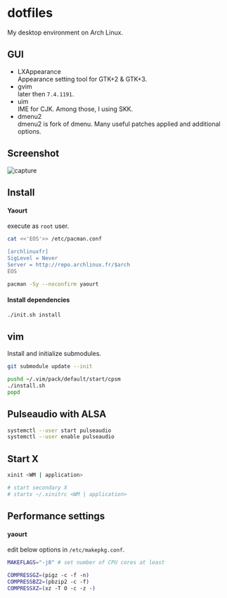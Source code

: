 # dotfiles

My desktop environment on Arch Linux.

## GUI

- LXAppearance  
    Appearance setting tool for GTK+2 & GTK+3.
- gvim  
    later then `7.4.1191`.
- uim  
    IME for CJK. Among those, I using SKK.
- dmenu2  
    dmenu2 is fork of dmenu. Many useful patches applied and additional options.

## Screenshot

![capture](https://www.tkn.tokyo/capture.png)

## Install

#### Yaourt

execute as `root` user.

```sh
cat <<'EOS'>> /etc/pacman.conf

[archlinuxfr]
SigLevel = Never
Server = http://repo.archlinux.fr/$arch
EOS

pacman -Sy --noconfirm yaourt
```

#### Install dependencies

```sh
./init.sh install
```

## vim

Install and initialize submodules.

```sh
git submodule update --init

pushd ~/.vim/pack/default/start/cpsm
./install.sh
popd
```

## Pulseaudio with ALSA

```sh
systemctl --user start pulseaudio
systemctl --user enable pulseaudio
```

## Start X

```sh
xinit <WM | application>

# start secondary X
# startx ~/.xinitrc <WM | application>
```


## Performance settings

#### yaourt

edit below options in `/etc/makepkg.conf`.

```sh
MAKEFLAGS="-j8" # set number of CPU cores at least

COMPRESSGZ=(pigz -c -f -n)
COMPRESSBZ2=(pbzip2 -c -f)
COMPRESSXZ=(xz -T O -c -z -)
```
